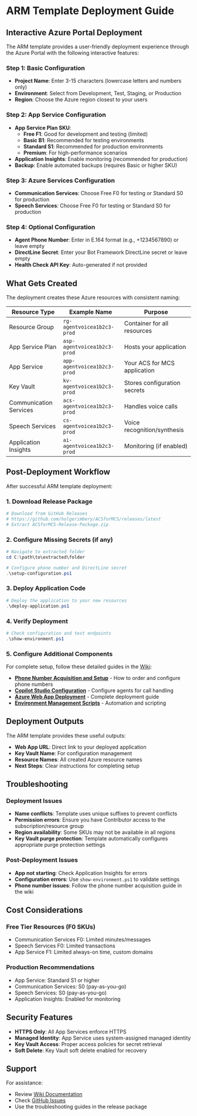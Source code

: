 # ARM Template Deployment Guide

## Interactive Azure Portal Deployment

The ARM template provides a user-friendly deployment experience through the Azure Portal with the following interactive features:

### Step 1: Basic Configuration
- **Project Name**: Enter 3-15 characters (lowercase letters and numbers only)
- **Environment**: Select from Development, Test, Staging, or Production
- **Region**: Choose the Azure region closest to your users

### Step 2: App Service Configuration
- **App Service Plan SKU**: 
  - **Free F1**: Good for development and testing (limited)
  - **Basic B1**: Recommended for testing environments
  - **Standard S1**: Recommended for production environments
  - **Premium**: For high-performance scenarios
- **Application Insights**: Enable monitoring (recommended for production)
- **Backup**: Enable automated backups (requires Basic or higher SKU)

### Step 3: Azure Services Configuration
- **Communication Services**: Choose Free F0 for testing or Standard S0 for production
- **Speech Services**: Choose Free F0 for testing or Standard S0 for production

### Step 4: Optional Configuration
- **Agent Phone Number**: Enter in E.164 format (e.g., +1234567890) or leave empty
- **DirectLine Secret**: Enter your Bot Framework DirectLine secret or leave empty
- **Health Check API Key**: Auto-generated if not provided

## What Gets Created

The deployment creates these Azure resources with consistent naming:

| Resource Type | Example Name | Purpose |
|---------------|--------------|---------|
| Resource Group | `rg-agentvoicea1b2c3-prod` | Container for all resources |
| App Service Plan | `asp-agentvoicea1b2c3-prod` | Hosts your application |
| App Service | `app-agentvoicea1b2c3-prod` | Your ACS for MCS application |
| Key Vault | `kv-agentvoicea1b2c3-prod` | Stores configuration secrets |
| Communication Services | `acs-agentvoicea1b2c3-prod` | Handles voice calls |
| Speech Services | `cs-agentvoicea1b2c3-prod` | Voice recognition/synthesis |
| Application Insights | `ai-agentvoicea1b2c3-prod` | Monitoring (if enabled) |

## Post-Deployment Workflow

After successful ARM template deployment:

### 1. Download Release Package
```powershell
# Download from GitHub Releases
# https://github.com/holgerimbery/ACSforMCS/releases/latest
# Extract ACSforMCS-Release-Package.zip
```

### 2. Configure Missing Secrets (if any)
```powershell
# Navigate to extracted folder
cd C:\path\to\extracted\folder

# Configure phone number and DirectLine secret
.\setup-configuration.ps1
```

### 3. Deploy Application Code
```powershell
# Deploy the application to your new resources
.\deploy-application.ps1
```

### 4. Verify Deployment
```powershell
# Check configuration and test endpoints
.\show-environment.ps1
```

### 5. Configure Additional Components
For complete setup, follow these detailed guides in the [Wiki](https://github.com/holgerimbery/ACSforMCS/wiki):
- **[Phone Number Acquisition and Setup](https://github.com/holgerimbery/ACSforMCS/wiki/Prerequisites-and-Setup#3-azure-communication-services-acs)** - How to order and configure phone numbers
- **[Copilot Studio Configuration](https://github.com/holgerimbery/ACSforMCS/wiki/Prerequisites-and-Setup#5-microsoft-copilot-studio)** - Configure agents for call handling
- **[Azure Web App Deployment](https://github.com/holgerimbery/ACSforMCS/wiki/Azure-Web-App-Deployment)** - Complete deployment guide
- **[Environment Management Scripts](https://github.com/holgerimbery/ACSforMCS/wiki/Environment-Management-Scripts)** - Automation and scripting

## Deployment Outputs

The ARM template provides these useful outputs:

- **Web App URL**: Direct link to your deployed application
- **Key Vault Name**: For configuration management
- **Resource Names**: All created Azure resource names
- **Next Steps**: Clear instructions for completing setup

## Troubleshooting

### Deployment Issues
- **Name conflicts**: Template uses unique suffixes to prevent conflicts
- **Permission errors**: Ensure you have Contributor access to the subscription/resource group
- **Region availability**: Some SKUs may not be available in all regions
- **Key Vault purge protection**: Template automatically configures appropriate purge protection settings

### Post-Deployment Issues
- **App not starting**: Check Application Insights for errors
- **Configuration errors**: Use `show-environment.ps1` to validate settings
- **Phone number issues**: Follow the phone number acquisition guide in the wiki

## Cost Considerations

### Free Tier Resources (F0 SKUs)
- Communication Services F0: Limited minutes/messages
- Speech Services F0: Limited transactions
- App Service F1: Limited always-on time, custom domains

### Production Recommendations
- App Service: Standard S1 or higher
- Communication Services: S0 (pay-as-you-go)
- Speech Services: S0 (pay-as-you-go)
- Application Insights: Enabled for monitoring

## Security Features

- **HTTPS Only**: All App Services enforce HTTPS
- **Managed Identity**: App Service uses system-assigned managed identity
- **Key Vault Access**: Proper access policies for secret retrieval
- **Soft Delete**: Key Vault soft delete enabled for recovery

## Support

For assistance:
- Review [Wiki Documentation](https://github.com/holgerimbery/ACSforMCS/wiki)
- Check [GitHub Issues](https://github.com/holgerimbery/ACSforMCS/issues)
- Use the troubleshooting guides in the release package